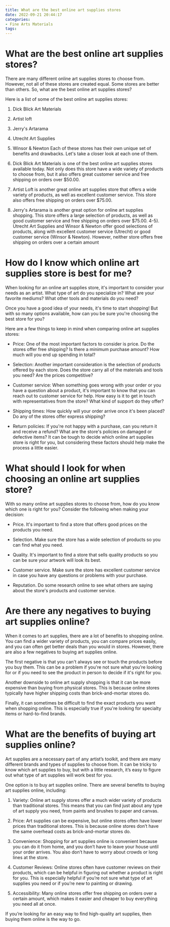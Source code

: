 ```yaml
---
title: What are the best online art supplies stores
date: 2022-09-21 20:44:17
categories:
- Fine Arts Materials
tags:
---
```



#  What are the best online art supplies stores?

There are many different online art supplies stores to choose from. However, not all of these stores are created equal. Some stores are better than others. So, what are the best online art supplies stores?

Here is a list of some of the best online art supplies stores:

1. Dick Blick Art Materials
2. Artist loft
3. Jerry's Artarama
4. Utrecht Art Supplies
5. Winsor & Newton
Each of these stores has their own unique set of benefits and drawbacks. Let's take a closer look at each one of them.

1. Dick Blick Art Materials is one of the best online art supplies stores available today. Not only does this store have a wide variety of products to choose from, but it also offers great customer service and free shipping on orders over $50.00.
2. Artist Loft is another great online art supplies store that offers a wide variety of products, as well as excellent customer service. This store also offers free shipping on orders over $75.00. 
3. Jerry's Artarama is another great option for online art supplies shopping. This store offers a large selection of products, as well as good customer service and free shipping on orders over $75.00. 
4-5). Utrecht Art Supplies and Winsor & Newton offer good selections of products, along with excellent customer service (Utrecht) or good customer service (Winsor & Newton). However, neither store offers free shipping on orders over a certain amount

#  How do I know which online art supplies store is best for me?

When looking for an online art supplies store, it's important to consider your needs as an artist. What type of art do you specialize in? What are your favorite mediums? What other tools and materials do you need?

Once you have a good idea of your needs, it's time to start shopping! But with so many options available, how can you be sure you're choosing the best store for you?

Here are a few things to keep in mind when comparing online art supplies stores:

- Price: One of the most important factors to consider is price. Do the stores offer free shipping? Is there a minimum purchase amount? How much will you end up spending in total?

- Selection: Another important consideration is the selection of products offered by each store. Does the store carry all of the materials and tools you need? Are the prices competitive?

- Customer service: When something goes wrong with your order or you have a question about a product, it's important to know that you can reach out to customer service for help. How easy is it to get in touch with representatives from the store? What kind of support do they offer?

- Shipping times: How quickly will your order arrive once it's been placed? Do any of the stores offer express shipping?

- Return policies: If you're not happy with a purchase, can you return it and receive a refund? What are the store's policies on damaged or defective items?
It can be tough to decide which online art supplies store is right for you, but considering these factors should help make the process a little easier.

#  What should I look for when choosing an online art supplies store?

With so many online art supplies stores to choose from, how do you know which one is right for you? Consider the following when making your decision:

- Price. It's important to find a store that offers good prices on the products you need.

- Selection. Make sure the store has a wide selection of products so you can find what you need.

- Quality. It's important to find a store that sells quality products so you can be sure your artwork will look its best.

- Customer service. Make sure the store has excellent customer service in case you have any questions or problems with your purchase.

- Reputation. Do some research online to see what others are saying about the store's products and customer service.

#  Are there any negatives to buying art supplies online?

When it comes to art supplies, there are a lot of benefits to shopping online. You can find a wider variety of products, you can compare prices easily, and you can often get better deals than you would in stores. However, there are also a few negatives to buying art supplies online.

The first negative is that you can't always see or touch the products before you buy them. This can be a problem if you're not sure what you're looking for or if you need to see the product in person to decide if it's right for you.

Another downside to online art supply shopping is that it can be more expensive than buying from physical stores. This is because online stores typically have higher shipping costs than brick-and-mortar stores do.

Finally, it can sometimes be difficult to find the exact products you want when shopping online. This is especially true if you're looking for specialty items or hard-to-find brands.

#  What are the benefits of buying art supplies online?

Art supplies are a necessary part of any artist’s toolkit, and there are many different brands and types of supplies to choose from. It can be tricky to know which art supplies to buy, but with a little research, it’s easy to figure out what type of art supplies will work best for you.

One option is to buy art supplies online. There are several benefits to buying art supplies online, including:

1. Variety: Online art supply stores offer a much wider variety of products than traditional stores. This means that you can find just about any type of art supply you need, from paints and brushes to paper and canvas.

2. Price: Art supplies can be expensive, but online stores often have lower prices than traditional stores. This is because online stores don’t have the same overhead costs as brick-and-mortar stores do.

3. Convenience: Shopping for art supplies online is convenient because you can do it from home, and you don’t have to leave your house until your order arrives. You also don’t have to worry about crowds or long lines at the store.

4. Customer Reviews: Online stores often have customer reviews on their products, which can be helpful in figuring out whether a product is right for you. This is especially helpful if you’re not sure what type of art supplies you need or if you’re new to painting or drawing.

5. Accessibility: Many online stores offer free shipping on orders over a certain amount, which makes it easier and cheaper to buy everything you need all at once.

If you’re looking for an easy way to find high-quality art supplies, then buying them online is the way to go.